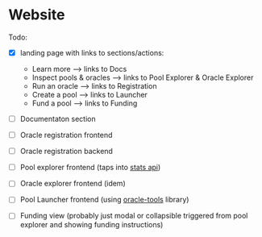 # Website

Todo:
- [x] landing page with links to sections/actions:
  - Learn more --> links to Docs
  - Inspect pools & oracles --> links to Pool Explorer & Oracle Explorer
  - Run an oracle --> links to Registration
  - Create a pool --> links to Launcher
  - Fund a pool --> links to Funding

- [ ] Documentaton section
- [ ] Oracle registration frontend
- [ ] Oracle registration backend 
- [ ] Pool explorer frontend (taps into [stats api](https://github.com/thedelphiproject/ergo-oracle-stats-backend))
- [ ] Oracle explorer frontend (idem)
- [ ] Pool Launcher frontend (using [oracle-tools](https://github.com/thedelphiproject/ergo-oracle-tools-js) library)
- [ ] Funding view (probably just modal or collapsible triggered from pool explorer and showing funding instructions)
